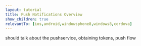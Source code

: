 ```yaml
---
layout: tutorial
title: Push Notifications Overview
show_children: true
relevantTo: [ios,android,windowsphone8,windows8,cordova]
---
```

should talk about the pushservice, obtaining tokens, push flow